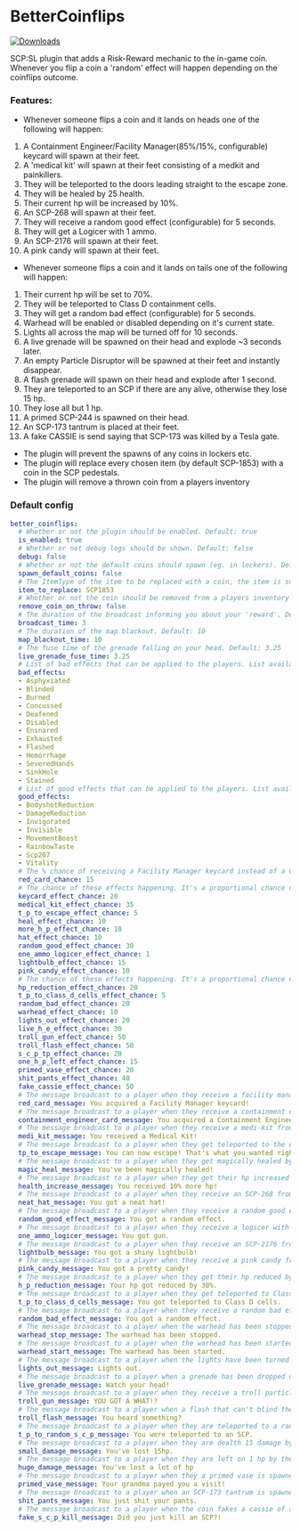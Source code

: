 # BetterCoinflips
<a href="https://github.com/Mikihero/BetterCoinflips/releases"><img src="https://img.shields.io/github/downloads/Mikihero/BetterCoinflips/total?label=Downloads" alt="Downloads"></a>  
  
SCP:SL plugin that adds a Risk-Reward mechanic to the in-game coin. Whenever you flip a coin a 'random' effect will happen depending on the coinflips outcome.

### **Features:**

- Whenever someone flips a coin and it lands on heads one of the following will happen:  
1. A Containment Engineer/Facility Manager(85%/15%, configurable) keycard will spawn at their feet.  
2. A 'medical kit' will spawn at their feet consisting of a medkit and painkillers.  
3. They will be teleported to the doors leading straight to the escape zone.  
4. They will be healed by 25 health.  
5. Their current hp will be increased by 10%.
6. An SCP-268 will spawn at their feet.
7. They will receive a random good effect (configurable) for 5 seconds.
8. They will get a Logicer with 1 ammo.  
9. An SCP-2176 will spawn at their feet. 
10. A pink candy will spawn at their feet. 

- Whenever someone flips a coin and it lands on tails one of the following will happen:  
1. Their current hp will be set to 70%.  
2. They will be teleported to Class D containment cells.  
3. They will get a random bad effect (configurable) for 5 seconds.  
4. Warhead will be enabled or disabled depending on it's current state.  
5. Lights all across the map will be turned off for 10 seconds.  
6. A live grenade will be spawned on their head and explode ~3 seconds later.
7. An empty Particle Disruptor will be spawned at their feet and instantly disappear.
8. A flash grenade will spawn on their head and explode after 1 second.
9. They are teleported to an SCP if there are any alive, otherwise they lose 15 hp.
10. They lose all but 1 hp.
11. A primed SCP-244 is spawned on their head.
12. An SCP-173 tantrum is placed at their feet.
13. A fake CASSIE is send saying that SCP-173 was killed by a Tesla gate.

- The plugin will prevent the spawns of any coins in lockers etc.
- The plugin will replace every chosen item (by default SCP-1853) with a coin in the SCP pedestals.
- The plugin will remove a thrown coin from a players inventory

### Default config

```yaml
better_coinflips:
  # Whether or not the plugin should be enabled. Default: true
  is_enabled: true
  # Whether or not debug logs should be shown. Default: false
  debug: false
  # Whether or not the default coins should spawn (eg. in lockers). Default: false
  spawn_default_coins: false
  # The ItemType of the item to be replaced with a coin, the item is supposed to be something found in SCP pedestals.
  item_to_replace: SCP1853
  # Whether or not the coin should be removed from a players inventory after it's thrown. Default: false.
  remove_coin_on_throw: false
  # The duration of the broadcast informing you about your 'reward'. Default: 3
  broadcast_time: 3
  # The duration of the map blackout. Default: 10
  map_blackout_time: 10
  # The fuse time of the grenade falling on your head. Default: 3.25
  live_grenade_fuse_time: 3.25
  # List of bad effects that can be applied to the players. List available at: https://exiled-team.github.io/EXILED/api/Exiled.API.Enums.EffectType.html
  bad_effects:
  - Asphyxiated
  - Blinded
  - Burned
  - Concussed
  - Deafened
  - Disabled
  - Ensnared
  - Exhausted
  - Flashed
  - Hemorrhage
  - SeveredHands
  - SinkHole
  - Stained
  # List of good effects that can be applied to the players. List available at: https://exiled-team.github.io/EXILED/api/Exiled.API.Enums.EffectType.html
  good_effects:
  - BodyshotReduction
  - DamageReduction
  - Invigorated
  - Invisible
  - MovementBoost
  - RainbowTaste
  - Scp207
  - Vitality
  # The % chance of receiving a Facility Manager keycard instead of a Containment Engineer keycard when that effect is chosen. Default: 15
  red_card_chance: 15
  # The chance of these effects happening. It's a proportional chance not a % chance.
  keycard_effect_chance: 20
  medical_kit_effect_chance: 35
  t_p_to_escape_effect_chance: 5
  heal_effect_chance: 10
  more_h_p_effect_chance: 10
  hat_effect_chance: 10
  random_good_effect_chance: 30
  one_ammo_logicer_effect_chance: 1
  lightbulb_effect_chance: 15
  pink_candy_effect_chance: 10
  # The chance of these effects happening. It's a proportional chance not a % chance.
  hp_reduction_effect_chance: 20
  t_p_to_class_d_cells_effect_chance: 5
  random_bad_effect_chance: 20
  warhead_effect_chance: 10
  lights_out_effect_chance: 20
  live_h_e_effect_chance: 30
  troll_gun_effect_chance: 50
  troll_flash_effect_chance: 50
  s_c_p_tp_effect_chance: 20
  one_h_p_left_effect_chance: 15
  primed_vase_effect_chance: 20
  shit_pants_effect_chance: 40
  fake_cassie_effect_chance: 50
  # The message broadcast to a player when they receive a facility manager keycard (the red one) from the coin.
  red_card_message: You acquired a Facility Manager keycard!
  # The message broadcast to a player when they receive a containment engineer keycard (the useless one) from the coin.
  containment_engineer_card_message: You acquired a Containment Engineer keycard!
  # The message broadcast to a player when they receive a medi-kit from the coin.
  medi_kit_message: You received a Medical Kit!
  # The message broadcast to a player when they get teleported to the escape area by the coin.
  tp_to_escape_message: You can now escape! That's what you wanted right?
  # The message broadcast to a player when they get magically healed by the coin.
  magic_heal_message: You've been magically healed!
  # The message broadcast to a player when they get their hp increased by 10% by the coin.
  health_increase_message: You received 10% more hp!
  # The message broadcast to a player when they receive an SCP-268 from the coin.
  neat_hat_message: You got a neat hat!
  # The message broadcast to a player when they receive a random good effect from the coin.
  random_good_effect_message: You got a random effect.
  # The message broadcast to a player when they receive a logicer with 1 ammo from the coin.
  one_ammo_logicer_message: You got gun.
  # The message broadcast to a player when they receive an SCP-2176 from the coin.
  lightbulb_message: You got a shiny lightbulb!
  # The message broadcast to a player when they receive a pink candy from the coin.
  pink_candy_message: You got a pretty candy!
  # The message broadcast to a player when they get their hp reduced by 30% by the coin.
  h_p_reduction_message: Your hp got reduced by 30%.
  # The message broadcast to a player when they get teleported to Class D cells by the coin.
  t_p_to_class_d_cells_message: You got teleported to Class D cells.
  # The message broadcast to a player when they receive a random bad effect from the coin.
  random_bad_effect_message: You got a random effect.
  # The message broadcast to a player when the warhead has been stopped by the coin.
  warhead_stop_message: The warhead has been stopped.
  # The message broadcast to a player when the warhead has been started by the coin.
  warhead_start_message: The warhead has been started.
  # The message broadcast to a player when the lights have been turned off by the coin.
  lights_out_message: Lights out.
  # The message broadcast to a player when a grenade has been dropped on their head by the coin.
  live_grenade_message: Watch your head!
  # The message broadcast to a player when they receive a troll particle disruptor from the coin.
  troll_gun_message: YOU GOT A WHAT!?
  # The message broadcast to a player when a flash that can't blind them is dropped on their head by the coin.
  troll_flash_message: You heard something?
  # The message broadcast to a player when they are teleported to a random SCP by the coin.
  t_p_to_random_s_c_p_message: You were teleported to an SCP.
  # The message broadcast to a player when they are dealth 15 damage by the coin.
  small_damage_message: You've lost 15hp.
  # The message broadcast to a player when they are left on 1 hp by the coin.
  huge_damage_message: You've lost a lot of hp
  # The message broadcast to a player when they a primed vase is spawned on their head.
  primed_vase_message: Your grandma payed you a visit!
  # The message broadcast to a player when an SCP-173 tantrum is spawned beneath their feet.
  shit_pants_message: You just shit your pants.
  # The message broadcast to a player when the coin fakes a cassie of an SCP dying.
  fake_s_c_p_kill_message: Did you just kill an SCP?!
```